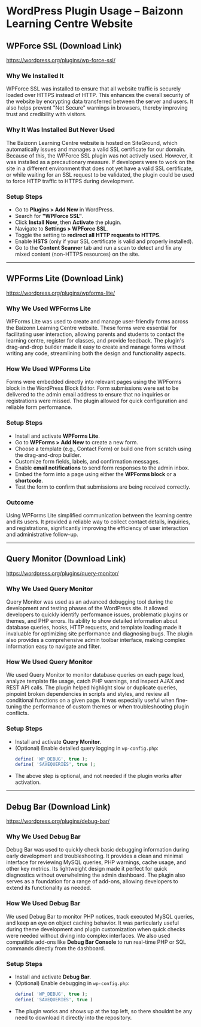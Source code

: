 # WordPress Plugin Usage – Baizonn Learning Centre Website

## WPForce SSL (Download Link)

https://wordpress.org/plugins/wp-force-ssl/

### Why We Installed It

WPForce SSL was installed to ensure that all website traffic is securely loaded over HTTPS instead of HTTP. This enhances the overall security of the website by encrypting data transferred between the server and users. It also helps prevent "Not Secure" warnings in browsers, thereby improving trust and credibility with visitors.

### Why It Was Installed But Never Used

The Baizonn Learning Centre website is hosted on SiteGround, which automatically issues and manages a valid SSL certificate for our domain. Because of this, the WPForce SSL plugin was not actively used. However, it was installed as a precautionary measure. If developers were to work on the site in a different environment that does not yet have a valid SSL certificate, or while waiting for an SSL request to be validated, the plugin could be used to force HTTP traffic to HTTPS during development.

### Setup Steps

- Go to **Plugins > Add New** in WordPress.  
- Search for **"WPForce SSL"**.  
- Click **Install Now**, then **Activate** the plugin.  
- Navigate to **Settings > WPForce SSL**.  
- Toggle the setting to **redirect all HTTP requests to HTTPS**.  
- Enable **HSTS** (only if your SSL certificate is valid and properly installed).  
- Go to the **Content Scanner** tab and run a scan to detect and fix any mixed content (non-HTTPS resources) on the site.

---

## WPForms Lite (Download Link)

https://wordpress.org/plugins/wpforms-lite/

### Why We Used WPForms Lite

WPForms Lite was used to create and manage user-friendly forms across the Baizonn Learning Centre website. These forms were essential for facilitating user interaction, allowing parents and students to contact the learning centre, register for classes, and provide feedback. The plugin's drag-and-drop builder made it easy to create and manage forms without writing any code, streamlining both the design and functionality aspects.

### How We Used WPForms Lite

Forms were embedded directly into relevant pages using the WPForms block in the WordPress Block Editor. Form submissions were set to be delivered to the admin email address to ensure that no inquiries or registrations were missed. The plugin allowed for quick configuration and reliable form performance.

### Setup Steps

- Install and activate **WPForms Lite**.  
- Go to **WPForms > Add New** to create a new form.  
- Choose a template (e.g., Contact Form) or build one from scratch using the drag-and-drop builder.  
- Customize form fields, labels, and confirmation messages.  
- Enable **email notifications** to send form responses to the admin inbox.  
- Embed the form into a page using either the **WPForms block** or a **shortcode**.  
- Test the form to confirm that submissions are being received correctly.

### Outcome

Using WPForms Lite simplified communication between the learning centre and its users. It provided a reliable way to collect contact details, inquiries, and registrations, significantly improving the efficiency of user interaction and administrative follow-up.

---

## Query Monitor (Download Link)

https://wordpress.org/plugins/query-monitor/

### Why We Used Query Monitor

Query Monitor was used as an advanced debugging tool during the development and testing phases of the WordPress site. It allowed developers to quickly identify performance issues, problematic plugins or themes, and PHP errors. Its ability to show detailed information about database queries, hooks, HTTP requests, and template loading made it invaluable for optimizing site performance and diagnosing bugs. The plugin also provides a comprehensive admin toolbar interface, making complex information easy to navigate and filter.

### How We Used Query Monitor

We used Query Monitor to monitor database queries on each page load, analyze template file usage, catch PHP warnings, and inspect AJAX and REST API calls. The plugin helped highlight slow or duplicate queries, pinpoint broken dependencies in scripts and styles, and review all conditional functions on a given page. It was especially useful when fine-tuning the performance of custom themes or when troubleshooting plugin conflicts.

### Setup Steps

- Install and activate **Query Monitor**.
- (Optional) Enable detailed query logging in `wp-config.php`:
  ```php
  define( 'WP_DEBUG', true );
  define( 'SAVEQUERIES', true );
- The above step is optional, and not needed if the plugin works after activation.

---

## Debug Bar (Download Link)

https://wordpress.org/plugins/debug-bar/

### Why We Used Debug Bar

Debug Bar was used to quickly check basic debugging information during early development and troubleshooting. It provides a clean and minimal interface for reviewing MySQL queries, PHP warnings, cache usage, and other key metrics. Its lightweight design made it perfect for quick diagnostics without overwhelming the admin dashboard. The plugin also serves as a foundation for a range of add-ons, allowing developers to extend its functionality as needed.

### How We Used Debug Bar

We used Debug Bar to monitor PHP notices, track executed MySQL queries, and keep an eye on object caching behavior. It was particularly useful during theme development and plugin customization when quick checks were needed without diving into complex interfaces. We also used compatible add-ons like **Debug Bar Console** to run real-time PHP or SQL commands directly from the dashboard.

### Setup Steps

- Install and activate **Debug Bar**.
- (Optional) Enable debugging in `wp-config.php`:
  ```php
  define( 'WP_DEBUG', true );
  define( 'SAVEQUERIES', true )
- The plugin works and shows up at the top left, so there shouldnt be any need to download it directly into the repository.
